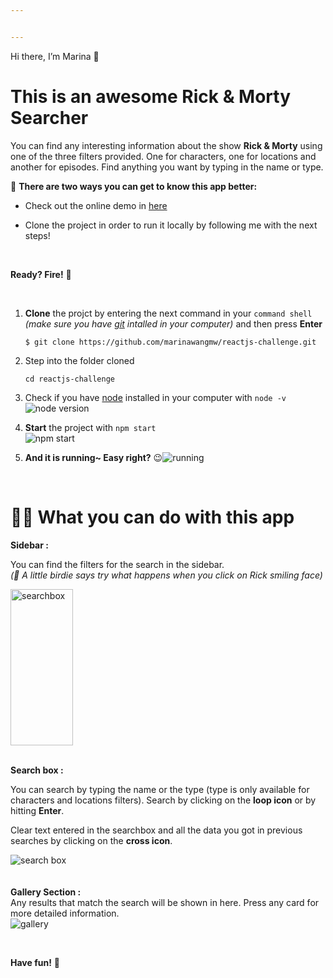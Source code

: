 ```yaml
---


---
```


<p>Hi there, I’m Marina 👋</p>
<h1 id="this-is-an-awesome-rick--morty-searcher">This is an awesome Rick &amp; Morty Searcher</h1>
<p>You can find any interesting information about the show <strong>Rick &amp; Morty</strong> using one of the three filters provided. One for characters, one for locations and another for episodes. Find anything you want by typing in the name or type.</p>
<p>🌹 <strong>There are two ways you can get to know this app better:</strong></p>
<ul>
<li>
<p>Check out the online demo in <a href="https://reactjs-challenge-marina.web.app/">here</a></p>
</li>
<li>
<p>Clone the project in order to run it locally by following me with the next steps!</p>
</li>
</ul>
<br>
<p><strong>Ready? Fire!</strong> 🚀</p>
<br>
<ol>
<li>
<p><strong>Clone</strong> the projct by entering the next command in your <code>command shell</code> <em>(make sure you have <a href="https://git-scm.com/downloads">git</a> intalled in your computer)</em> and then press <strong>Enter</strong></p>
<p><code>$ git clone https://github.com/marinawangmw/reactjs-challenge.git</code></p>
</li>
<li>
<p>Step into the folder cloned</p>
<p><code>cd reactjs-challenge</code></p>
</li>
<li>
<p>Check if you have <a href="https://nodejs.org/en/download/">node</a> installed in your computer with <code>node -v</code><br>
<img src="https://mail.google.com/mail/u/0?ui=2&amp;ik=609a6b5ab5&amp;attid=0.1&amp;permmsgid=msg-a:r-7495806091627467930&amp;th=17417b81fe1fb6dc&amp;view=fimg&amp;sz=s0-l75-ft&amp;attbid=ANGjdJ-pwlauKRd-zihFmEe1IRX0jIk1r5Z-Hpk1uKTZCbxEF78hTlg0iyVjSCxUHVCOat0G0P1J7BQJsCxSL66oY6t0JFSGlac5MSbGik47CdKRMw6bXc12RLhhOhs&amp;disp=emb&amp;realattid=ii_ke62tgmc2" alt="node version"></p>
</li>
<li>
<p><strong>Start</strong> the project with <code>npm start</code><br>
<img src="https://mail.google.com/mail/u/0?ui=2&amp;ik=609a6b5ab5&amp;attid=0.2&amp;permmsgid=msg-a:r-7495806091627467930&amp;th=17417b81fe1fb6dc&amp;view=fimg&amp;sz=s0-l75-ft&amp;attbid=ANGjdJ8r7hk8G5EYlBR9BfTtWA_AOa9PO2uZpmgrVJgyOt_mf67ZRrrVBinOuveX046rOvV12VE12ZzUhCLnjtyJHONj7YBIXEEGZIBEZdqjK8PSiR_Gcfq3A967Vzs&amp;disp=emb&amp;realattid=ii_ke62tglt1" alt="npm start"></p>
</li>
<li>
<p><strong>And it is running~ Easy right?</strong> 😉<img src="https://mail.google.com/mail/u/0?ui=2&amp;ik=609a6b5ab5&amp;attid=0.3&amp;permmsgid=msg-a:r-7495806091627467930&amp;th=17417b81fe1fb6dc&amp;view=fimg&amp;sz=s0-l75-ft&amp;attbid=ANGjdJ9sGdy2b3Nquj5GX5a1H6JqoQgZhSFB_TbqxS50uTaKTQnYO_Fz5t_b_4IZa7_KRUqFzdfRO9SUFw4F7gQcHMf05waxqBGgBujPOs6GthLjkInKJX8EQLMBZjA&amp;disp=emb&amp;realattid=ii_ke62tgla0" alt="running"></p>
</li>
</ol>
<br>
<h1 id="🕵️‍♀️-what-you-can-do-with-this-app">🕵️‍♀️ What you can do with this app</h1>
<p><strong>Sidebar :</strong></p>
<p>You can find the filters for the search in the sidebar.<br>
<em>(🐤 A little birdie says try what happens when you click on Rick smiling face)</em></p>
<p><img src="https://mail.google.com/mail/u/0?ui=2&amp;ik=609a6b5ab5&amp;attid=0.2&amp;permmsgid=msg-a:r6699332881380600511&amp;th=17417b9de0e2dd8d&amp;view=fimg&amp;sz=s0-l75-ft&amp;attbid=ANGjdJ_Goh6Kbvb3kuGfTkRDEPqZq4-_FBtKlfmwlcUXzGLyDnNzwdG7W-Oe6FY5lPgUe8Hn-qFs97z_TAjUFgjgqRF1dmdRqTJaUpCjzqRXEjno_E0s_-rVSm_qup4&amp;disp=emb&amp;realattid=ii_ke62vwju2" alt="searchbox" width="100" height="250"><br>
<br></p>
<p><strong>Search box :</strong></p>
<p>You can search by typing the name or the type (type is only available for characters and locations filters). Search by clicking on the <strong>loop icon</strong> or by hitting <strong>Enter</strong>.</p>
<p>Clear text entered in the searchbox and all the data you got in previous searches by clicking on the <strong>cross icon</strong>.</p>
<p><img src="https://mail.google.com/mail/u/0?ui=2&amp;ik=609a6b5ab5&amp;attid=0.1&amp;permmsgid=msg-a:r6699332881380600511&amp;th=17417b9de0e2dd8d&amp;view=fimg&amp;sz=s0-l75-ft&amp;attbid=ANGjdJ_QiDNHfCFfRVilpSIIi3NVIfpkeTObmd_1mAiiKfRJMDivsCy-T2LWHj2CMAJvVKu_8pkD174RVw3cU5mq9PPOJGBw8Xfc9_avzwzusT9Y5OgYcYOrjCG7QFM&amp;disp=emb&amp;realattid=ii_ke62vwje1" alt="search box"><br>
<br><br>
<strong>Gallery Section :</strong><br>
Any results that match the search will be shown in here. Press any card for more detailed information.<br>
<img src="https://mail.google.com/mail/u/0?ui=2&amp;ik=609a6b5ab5&amp;attid=0.3&amp;permmsgid=msg-a:r6699332881380600511&amp;th=17417b9de0e2dd8d&amp;view=fimg&amp;sz=s0-l75-ft&amp;attbid=ANGjdJ9beRYnfG4hfOdVT_mV0bNaAOFwMfjoiJucE1XWxZuVBNFoZZHKoaE6FMKbVUQevbElIGBF6X7QMRa0_Ccwoh9xf-ywlaopB4hpMYEOskcqCcOTxSM7sldF5KU&amp;disp=emb&amp;realattid=ii_ke62vwiv0=250x100" alt="gallery"></p>
<br>
<p><strong>Have fun!</strong> 🥳</p>

